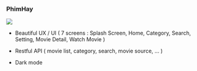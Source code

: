 ### PhimHay

<p>
<a href="https://github.com/MingHieu/RN-PhimHay">
    <img src="./images/PhimHay.png">
</a>

- Beautiful UX / UI ( 7 screens : Splash Screen, Home, Category, Search, Setting, Movie Detail, Watch Movie )

- Restful API ( movie list, category, search, movie source, ... )

- Dark mode
</p>
